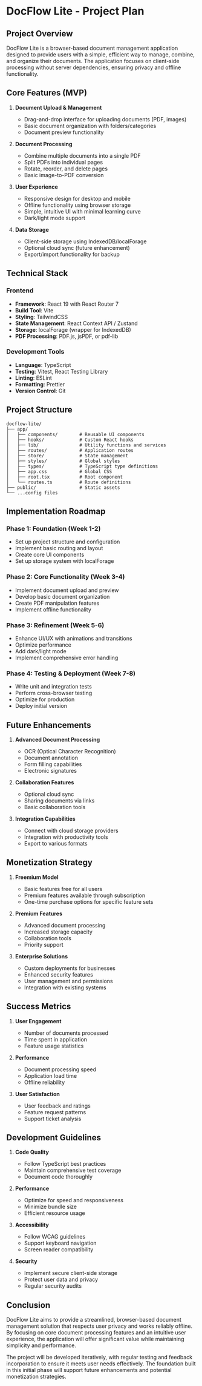 # DocFlow Lite - Project Plan

## Project Overview

DocFlow Lite is a browser-based document management application designed to provide users with a simple, efficient way to manage, combine, and organize their documents. The application focuses on client-side processing without server dependencies, ensuring privacy and offline functionality.

## Core Features (MVP)

1. **Document Upload & Management**
   - Drag-and-drop interface for uploading documents (PDF, images)
   - Basic document organization with folders/categories
   - Document preview functionality

2. **Document Processing**
   - Combine multiple documents into a single PDF
   - Split PDFs into individual pages
   - Rotate, reorder, and delete pages
   - Basic image-to-PDF conversion

3. **User Experience**
   - Responsive design for desktop and mobile
   - Offline functionality using browser storage
   - Simple, intuitive UI with minimal learning curve
   - Dark/light mode support

4. **Data Storage**
   - Client-side storage using IndexedDB/localForage
   - Optional cloud sync (future enhancement)
   - Export/import functionality for backup

## Technical Stack

### Frontend
- **Framework**: React 19 with React Router 7
- **Build Tool**: Vite
- **Styling**: TailwindCSS
- **State Management**: React Context API / Zustand
- **Storage**: localForage (wrapper for IndexedDB)
- **PDF Processing**: PDF.js, jsPDF, or pdf-lib

### Development Tools
- **Language**: TypeScript
- **Testing**: Vitest, React Testing Library
- **Linting**: ESLint
- **Formatting**: Prettier
- **Version Control**: Git

## Project Structure

```
docflow-lite/
├── app/
│   ├── components/        # Reusable UI components
│   ├── hooks/             # Custom React hooks
│   ├── lib/               # Utility functions and services
│   ├── routes/            # Application routes
│   ├── store/             # State management
│   ├── styles/            # Global styles
│   ├── types/             # TypeScript type definitions
│   ├── app.css            # Global CSS
│   ├── root.tsx           # Root component
│   └── routes.ts          # Route definitions
├── public/                # Static assets
└── ...config files
```

## Implementation Roadmap

### Phase 1: Foundation (Week 1-2)
- Set up project structure and configuration
- Implement basic routing and layout
- Create core UI components
- Set up storage system with localForage

### Phase 2: Core Functionality (Week 3-4)
- Implement document upload and preview
- Develop basic document organization
- Create PDF manipulation features
- Implement offline functionality

### Phase 3: Refinement (Week 5-6)
- Enhance UI/UX with animations and transitions
- Optimize performance
- Add dark/light mode
- Implement comprehensive error handling

### Phase 4: Testing & Deployment (Week 7-8)
- Write unit and integration tests
- Perform cross-browser testing
- Optimize for production
- Deploy initial version

## Future Enhancements

1. **Advanced Document Processing**
   - OCR (Optical Character Recognition)
   - Document annotation
   - Form filling capabilities
   - Electronic signatures

2. **Collaboration Features**
   - Optional cloud sync
   - Sharing documents via links
   - Basic collaboration tools

3. **Integration Capabilities**
   - Connect with cloud storage providers
   - Integration with productivity tools
   - Export to various formats

## Monetization Strategy

1. **Freemium Model**
   - Basic features free for all users
   - Premium features available through subscription
   - One-time purchase options for specific feature sets

2. **Premium Features**
   - Advanced document processing
   - Increased storage capacity
   - Collaboration tools
   - Priority support

3. **Enterprise Solutions**
   - Custom deployments for businesses
   - Enhanced security features
   - User management and permissions
   - Integration with existing systems

## Success Metrics

1. **User Engagement**
   - Number of documents processed
   - Time spent in application
   - Feature usage statistics

2. **Performance**
   - Document processing speed
   - Application load time
   - Offline reliability

3. **User Satisfaction**
   - User feedback and ratings
   - Feature request patterns
   - Support ticket analysis

## Development Guidelines

1. **Code Quality**
   - Follow TypeScript best practices
   - Maintain comprehensive test coverage
   - Document code thoroughly

2. **Performance**
   - Optimize for speed and responsiveness
   - Minimize bundle size
   - Efficient resource usage

3. **Accessibility**
   - Follow WCAG guidelines
   - Support keyboard navigation
   - Screen reader compatibility

4. **Security**
   - Implement secure client-side storage
   - Protect user data and privacy
   - Regular security audits

## Conclusion

DocFlow Lite aims to provide a streamlined, browser-based document management solution that respects user privacy and works reliably offline. By focusing on core document processing features and an intuitive user experience, the application will offer significant value while maintaining simplicity and performance.

The project will be developed iteratively, with regular testing and feedback incorporation to ensure it meets user needs effectively. The foundation built in this initial phase will support future enhancements and potential monetization strategies. 